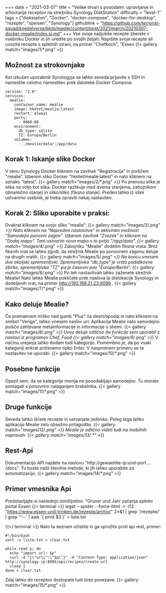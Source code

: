 +++
date = "2021-03-07"
title = "Velike stvari s posodami: upravljanje in arhiviranje receptov na strežniku Synology DiskStation"
difficulty = "level-1"
tags = ["diskstation", "Docker", "docker-compose", "docker-for-desktop", "rezepte", "speisen", "Synology"]
githublink = "https://github.com/terrorist-squad/knedelverse/blob/master/content/post/2021/march/20210307-docker-mealie/index.sl.md"
+++
Vse svoje najljubše recepte zberete v vsebniku Docker in jih uredite po svojih željah. Napišite svoje recepte ali uvozite recepte s spletnih strani, na primer "Chefkoch", "Essen
{{< gallery match="images/1/*.png" >}}

## Možnost za strokovnjake
Kot izkušen uporabnik Synologyja se lahko seveda prijavite s SSH in namestite celotno namestitev prek datoteke Docker Compose.
```
version: "2.0"
services:
  mealie:
    container_name: mealie
    image: hkotel/mealie:latest
    restart: always
    ports:
      - 9000:80
    environment:
      db_type: sqlite
      TZ: Europa/Berlin
    volumes:
      - ./mealie/data/:/app/data

```

## Korak 1: Iskanje slike Docker
V oknu Synology Docker kliknem na zavihek "Registracija" in poiščem "mealie". Izberem sliko Docker "hkotel/mealie:latest" in nato kliknem na oznako "latest".
{{< gallery match="images/2/*.png" >}}
Po prenosu slike je slika na voljo kot slika. Docker razlikuje med dvema stanjema, zabojnikom (dinamično stanje) in sliko/sliko (fiksno stanje). Preden lahko iz slike ustvarimo vsebnik, je treba opraviti nekaj nastavitev.
## Korak 2: Sliko uporabite v praksi:
Dvakrat kliknem na svojo sliko "mealie".
{{< gallery match="images/3/*.png" >}}
Nato kliknem na "Napredne nastavitve" in aktiviram možnost "Samodejni ponovni zagon". Izberem zavihek "Zvezek" in kliknem na "Dodaj mapo". Tam ustvarim novo mapo s to potjo "/app/data".
{{< gallery match="images/4/*.png" >}}
Zabojniku "Mealie" dodelim fiksna vrata. Brez fiksnih vrat se lahko zgodi, da strežnik Mealie po ponovnem zagonu deluje na drugih vratih.
{{< gallery match="images/5/*.png" >}}
Na koncu vnesem dve okoljski spremenljivki. Spremenljivka "db_type" je vrsta podatkovne zbirke, spremenljivka "TZ" pa je časovni pas "Europe/Berlin".
{{< gallery match="images/6/*.png" >}}
Po teh nastavitvah lahko zaženete strežnik Mealie! Nato lahko Mealie pokličete prek naslova Ip dislokacije Synology in dodeljenih vrat, na primer http://192.168.21.23:8096 .
{{< gallery match="images/7/*.png" >}}

## Kako deluje Mealie?
Če premaknem miško nad gumb "Plus" na desni/spodaj in nato kliknem na simbol "Veriga", lahko vnesem naslov url. Aplikacija Mealie nato samodejno poišče zahtevane metainformacije in informacije o shemi.
{{< gallery match="images/8/*.png" >}}
Uvoz deluje odlično (te funkcije sem uporabil z naslovi iz programov Chef, Food
{{< gallery match="images/9/*.png" >}}
V načinu urejanja lahko dodam tudi kategorijo. Pomembno je, da po vsaki kategoriji enkrat pritisnemo tipko Enter. V nasprotnem primeru se ta nastavitev ne uporabi.
{{< gallery match="images/10/*.png" >}}

## Posebne funkcije
Opazil sem, da se kategorije menija ne posodabljajo samodejno. Tu morate pomagati s ponovnim nalaganjem brskalnika.
{{< gallery match="images/11/*.png" >}}

## Druge funkcije
Seveda lahko iščete recepte in ustvarjate jedilnike. Poleg tega lahko aplikacijo Mealie zelo obsežno prilagodite.
{{< gallery match="images/12/*.png" >}}
Mealie je odlično videti tudi na mobilnih napravah:
{{< gallery match="images/13/*.*" >}}

## Rest-Api
Dokumentacijo API najdete na naslovu "http://gewaehlte-ip:und-port ... /docs". Tu boste našli številne metode, ki jih lahko uporabite za avtomatizacijo.
{{< gallery match="images/14/*.png" >}}

## Primer vmesnika Api
Predstavljajte si naslednjo izmišljotino: "Gruner und Jahr začenja spletni portal Essen
{{< terminal >}}
wget --spider --force-html -r -l12  "https://www.essen-und-trinken.de/rezepte/archiv/"  2>&1 | grep '/rezepte/' | grep '^--' | awk '{ print $3 }' > liste.txt

{{</ terminal >}}
Nato ta seznam očistite in ga sprožite proti api rest, primer:
```
#!/bin/bash
sort -u liste.txt > clear.txt

while read p; do
  echo "import url: $p"
  curl -d "{\"url\":\"$p\"}" -H "Content-Type: application/json" http://synology-ip:8096/api/recipes/create-url
  sleep 1
done < clear.txt

```
Zdaj lahko do receptov dostopate tudi brez povezave:
{{< gallery match="images/15/*.png" >}}
